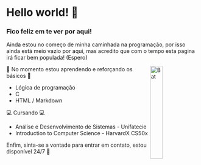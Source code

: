 # Hello world! 👋
### Fico feliz em te ver por aqui! 

Ainda estou no começo de minha caminhada na programação, por isso ainda está meio vazio por aqui, mas acredito que com o tempo esta pagina irá ficar bem populada! (Espero)

<img align='right' src="https://i.pinimg.com/originals/b6/2b/d6/b62bd653a5ea86726d1b28b9cfc9916d.gif" alt="Bat" style="width:25%">

🌱 No momento estou aprendendo e reforçando os básicos 🌱
- Lógica de programação
- C
- HTML / Markdown

 💻 Cursando 💻 

- Análise e Desenvolvimento de Sistemas - Unifatecie 
- Introduction to Computer Science - HarvardX CS50x

Enfim, sinta-se a vontade para entrar em contato, estou disponível 24/7 🧐  



